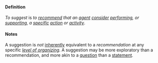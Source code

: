 #### Definition

*To suggest* is *to [recommend](https://github.com/gcassel/Modular-Organization-Terminology/blob/master/terms/recommend.md) that an [agent](https://github.com/gcassel/Modular-Organization-Terminology/blob/master/terms/agent.md) [consider](https://github.com/gcassel/Modular-Organization-Terminology/blob/master/terms/attend.md) [performing](https://github.com/gcassel/Modular-Organization-Terminology/blob/master/terms/perform.md), or [supporting](https://github.com/gcassel/Modular-Organization-Terminology/blob/master/terms/support.md), a [specific](https://github.com/gcassel/Modular-Organization-Terminology/blob/master/terms/specific.md) [action](https://github.com/gcassel/Modular-Organization-Terminology/blob/master/terms/act.md) or [activity](https://github.com/gcassel/Modular-Organization-Terminology/blob/master/terms/activity.md)*.

#### Notes

A suggestion is *not* [inherently](https://github.com/gcassel/Modular-Organization-Terminology/blob/master/terms/inhere.md) equivalent to a *recommendation* at any specific *[level of organizing](https://github.com/gcassel/Modular-Organization-Terminology/blob/master/terms/level-of-organizing.md)*.   A suggestion may be more exploratory than a recommendation, and more akin to a [question](https://github.com/gcassel/Modular-Organization-Terminology/blob/master/terms/ask.md) than a [statement](https://github.com/gcassel/Modular-Organization-Terminology/blob/master/terms/state.md).
